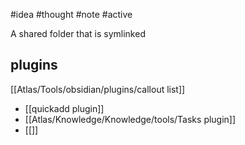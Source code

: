 #idea #thought #note #active 

A shared folder that is symlinked

## plugins
 [[Atlas/Tools/obsidian/plugins/callout list]]
- [[quickadd plugin]]
- [[Atlas/Knowledge/Knowledge/tools/Tasks plugin]]
- [[]]